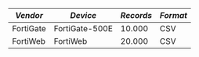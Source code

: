| *Vendor* | *Device* | *Records* | *Format* |
|-|-|-|-|
FortiGate | FortiGate-500E | 10.000 | CSV
FortiWeb | FortiWeb | 20.000 | CSV

